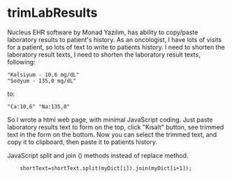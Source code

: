 # trimLabResults
Nucleus EHR software by Monad Yazılım, has ability to copy/paste laboratory results to patient's history.
As an oncologist, I have lots of visits for a patient, so lots of text to write to patients history. 
I need to shorten the laboratory result texts, I need to shorten the laboratory result texts, following:
```
"Kalsiyum - 10,6 mg/dL"  
"Sodyum - 135,0 mg/dL"
```
to:
```
"Ca:10,6" "Na:135,0" 
```


So I wrote a html web page, with minimal JavaScript coding. Just paste laboratory results text to form on the top, click "Kısalt" button, see trimmed text in the form on the bottom. Now you can select the trimmed text, and copy it to clipboard, then paste it to patients history.

JavaScript split and join () methods instead of replace method.

		shortText=shortText.split(myDict[i]).join(myDict[i+1]);
